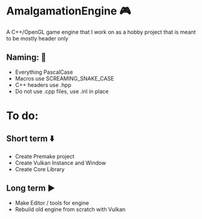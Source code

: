 # AmalgamationEngine :video_game:
A C++/OpenGL game engine that I work on as a hobby project
that is meant to be mostly header only

## Naming: :blue_book:
* Everything PascalCase
* Macros use SCREAMING_SNAKE_CASE
* C++ headers use .hpp
* Do not use .cpp files, use .inl in place

# To do:
## Short term :arrow_down:
* Create Premake project
* Create Vulkan Instance and Window
* Create Core Library

## Long term :arrow_forward:
* Make Editor / tools for engine
* Rebuild old engine from scratch with Vulkan
